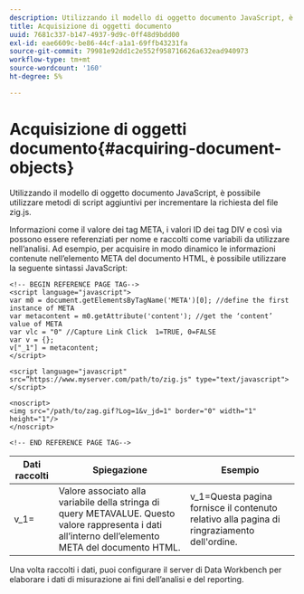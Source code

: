 ```yaml
---
description: Utilizzando il modello di oggetto documento JavaScript, è possibile utilizzare metodi di script aggiuntivi per incrementare la richiesta del file zig.js.
title: Acquisizione di oggetti documento
uuid: 7681c337-b147-4937-9d9c-0ff48d9bdd00
exl-id: eae6609c-be86-44cf-a1a1-69ffb43231fa
source-git-commit: 79981e92dd1c2e552f958716626a632ead940973
workflow-type: tm+mt
source-wordcount: '160'
ht-degree: 5%

---
```


# Acquisizione di oggetti documento{#acquiring-document-objects}

Utilizzando il modello di oggetto documento JavaScript, è possibile utilizzare metodi di script aggiuntivi per incrementare la richiesta del file zig.js.

Informazioni come il valore dei tag META, i valori ID dei tag DIV e così via possono essere referenziati per nome e raccolti come variabili da utilizzare nell’analisi. Ad esempio, per acquisire in modo dinamico le informazioni contenute nell’elemento META del documento HTML, è possibile utilizzare la seguente sintassi JavaScript:

```
<!-- BEGIN REFERENCE PAGE TAG-->
<script language="javascript">
var m0 = document.getElementsByTagName('META')[0]; //define the first instance of META
var metacontent = m0.getAttribute('content'); //get the ‘content’ value of META
var vlc = "0" //Capture Link Click  1=TRUE, 0=FALSE
var v = {};
v["_1"] = metacontent;
</script>

<script language="javascript" src=”https://www.myserver.com/path/to/zig.js" type="text/javascript"></script>

<noscript>
<img src="/path/to/zag.gif?Log=1&v_jd=1" border="0" width="1" height="1"/>
</noscript>

<!-- END REFERENCE PAGE TAG-->
```

| Dati raccolti | Spiegazione | Esempio |
|---|---|---|
| v_1= | Valore associato alla variabile della stringa di query METAVALUE. Questo valore rappresenta i dati all’interno dell’elemento META del documento HTML. | v_1=Questa pagina fornisce il contenuto relativo alla pagina di ringraziamento dell&#39;ordine. |

Una volta raccolti i dati, puoi configurare il server di Data Workbench per elaborare i dati di misurazione ai fini dell’analisi e del reporting.
